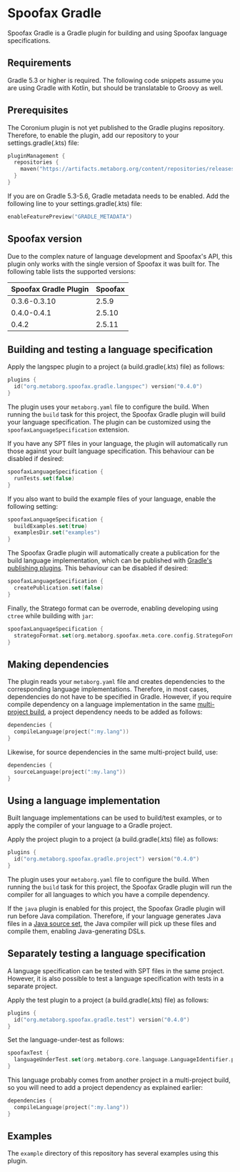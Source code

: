 # Spoofax Gradle

Spoofax Gradle is a Gradle plugin for building and using Spoofax language specifications.

## Requirements

Gradle 5.3 or higher is required.
The following code snippets assume you are using Gradle with Kotlin, but should be translatable to Groovy as well.

## Prerequisites

The Coronium plugin is not yet published to the Gradle plugins repository.
Therefore, to enable the plugin, add our repository to your settings.gradle(.kts) file:

```kotlin
pluginManagement {
  repositories {
    maven("https://artifacts.metaborg.org/content/repositories/releases/")
  }
}
```

If you are on Gradle 5.3-5.6, Gradle metadata needs to be enabled. Add the following line to your settings.gradle(.kts) file:

```kotlin
enableFeaturePreview("GRADLE_METADATA")
```

## Spoofax version

Due to the complex nature of language development and Spoofax's API, this plugin only works with the single version of Spoofax it was built for.
The following table lists the supported versions:

| Spoofax Gradle Plugin | Spoofax |
|-----------------------|---------|
| 0.3.6-0.3.10          | 2.5.9   |
| 0.4.0-0.4.1           | 2.5.10  |
| 0.4.2                 | 2.5.11  |

## Building and testing a language specification

Apply the langspec plugin to a project (a build.gradle(.kts) file) as follows:

```kotlin
plugins {
  id("org.metaborg.spoofax.gradle.langspec") version("0.4.0")
}
```

The plugin uses your `metaborg.yaml` file to configure the build.
When running the `build` task for this project, the Spoofax Gradle plugin will build your language specification.
The plugin can be customized using the `spoofaxLanguageSpecification` extension.

If you have any SPT files in your language, the plugin will automatically run those against your built language specification.
This behaviour can be disabled if desired:

```kotlin
spoofaxLanguageSpecification {
  runTests.set(false)
}
```

If you also want to build the example files of your language, enable the following setting:

```kotlin
spoofaxLanguageSpecification {
  buildExamples.set(true)
  examplesDir.set("examples")
}
```

The Spoofax Gradle plugin will automatically create a publication for the build language implementation, which can be published with [Gradle's publishing plugins](https://docs.gradle.org/current/userguide/publishing_setup.html#publishing_overview).
This behaviour can be disabled if desired:

```kotlin
spoofaxLanguageSpecification {
  createPublication.set(false)
}
```

Finally, the Stratego format can be overrode, enabling developing using `ctree` while building with `jar`:

```kotlin
spoofaxLanguageSpecification {
  strategoFormat.set(org.metaborg.spoofax.meta.core.config.StrategoFormat.jar)
}
```

## Making dependencies

The plugin reads your `metaborg.yaml` file and creates dependencies to the corresponding language implementations.
Therefore, in most cases, dependencies do not have to be specified in Gradle.
However, if you require compile dependency on a language implementation in the same [multi-project build](https://docs.gradle.org/current/userguide/multi_project_builds.html), a project dependency needs to be added as follows:

```kotlin
dependencies {
  compileLanguage(project(":my.lang"))
}
```

Likewise, for source dependencies in the same multi-project build, use:

```kotlin
dependencies {
  sourceLanguage(project(":my.lang"))
}
```

## Using a language implementation

Built language implementations can be used to build/test examples, or to apply the compiler of your language to a Gradle project.

Apply the project plugin to a project (a build.gradle(.kts) file) as follows:

```kotlin
plugins {
  id("org.metaborg.spoofax.gradle.project") version("0.4.0")
}
```

The plugin uses your `metaborg.yaml` file to configure the build.
When running the `build` task for this project, the Spoofax Gradle plugin will run the compiler for all languages to which you have a compile dependency.

If the `java` plugin is enabled for this project, the Spoofax Gradle plugin will run before Java compilation.
Therefore, if your language generates Java files in a [Java source set](https://docs.gradle.org/current/userguide/java_plugin.html#source_sets), the Java compiler will pick up these files and compile them, enabling Java-generating DSLs.

## Separately testing a language specification

A language specification can be tested with SPT files in the same project.
However, it is also possible to test a language specification with tests in a separate project.

Apply the test plugin to a project (a build.gradle(.kts) file) as follows:

```kotlin
plugins {
  id("org.metaborg.spoofax.gradle.test") version("0.4.0")
}
```

Set the language-under-test as follows:

```kotlin
spoofaxTest {
  languageUnderTest.set(org.metaborg.core.language.LanguageIdentifier.parse("org.example:my.lang:0.1.0-SNAPSHOT"))
}
```

This language probably comes from another project in a multi-project build, so you will need to add a project dependency as explained earlier:

```kotlin
dependencies {
  compileLanguage(project(":my.lang"))
}
```

## Examples

The `example` directory of this repository has several examples using this plugin.
